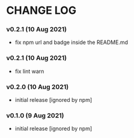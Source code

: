 # CHANGE LOG

### v0.2.1 (10 Aug 2021)

- fix npm url and badge inside the README.md

### v0.2.1 (10 Aug 2021)

- fix lint warn

### v0.2.0 (10 Aug 2021)

- initial release [ignored by npm]

### v0.1.0 (9 Aug 2021)

- initial release [ignored by npm]
